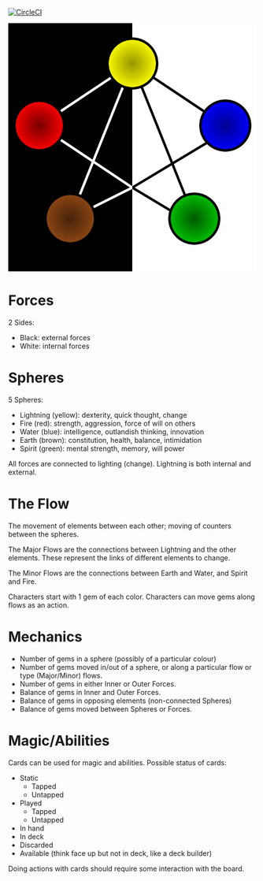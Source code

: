 [![CircleCI](https://circleci.com/gh/LukeAngove/MyRPG.svg?style=svg)](https://circleci.com/gh/LukeAngove/MyRPG)

![Image](images/board.svg)

# Forces
2 Sides:
 - Black: external forces
 - White: internal forces

# Spheres
5 Spheres:
 - Lightning (yellow): dexterity, quick thought, change
 - Fire (red): strength, aggression, force of will on others
 - Water (blue): intelligence, outlandish thinking, innovation
 - Earth (brown): constitution, health, balance, intimidation
 - Spirit (green): mental strength, memory, will power

All forces are connected to lighting (change). Lightning is both internal and external.

# The Flow
The movement of elements between each other; moving of counters between the spheres.

The Major Flows are the connections between Lightning and the other elements. These represent the links of different
elements to change.

The Minor Flows are the connections between Earth and Water, and Spirit and Fire.

Characters start with 1 gem of each color.
Characters can move gems along flows as an action.

# Mechanics
- Number of gems in a sphere (possibly of a particular colour)
- Number of gems moved in/out of a sphere, or along a particular flow or type (Major/Minor) flows.
- Number of gems in either Inner or Outer Forces. 
- Balance of gems in Inner and Outer Forces. 
- Balance of gems in opposing elements (non-connected Spheres)
- Balance of gems moved between Spheres or Forces.

# Magic/Abilities
Cards can be used for magic and abilities. Possible status of cards:
- Static
    - Tapped
    - Untapped
- Played
    - Tapped
    - Untapped
- In hand
- In deck
- Discarded
- Available (think face up but not in deck, like a deck builder)

Doing actions with cards should require some interaction with the board.
